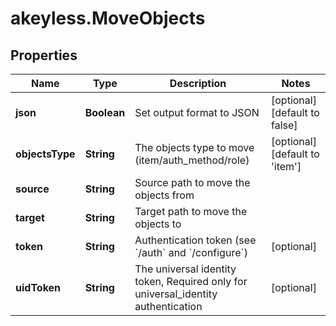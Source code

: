 # akeyless.MoveObjects

## Properties

Name | Type | Description | Notes
------------ | ------------- | ------------- | -------------
**json** | **Boolean** | Set output format to JSON | [optional] [default to false]
**objectsType** | **String** | The objects type to move (item/auth_method/role) | [optional] [default to &#39;item&#39;]
**source** | **String** | Source path to move the objects from | 
**target** | **String** | Target path to move the objects to | 
**token** | **String** | Authentication token (see &#x60;/auth&#x60; and &#x60;/configure&#x60;) | [optional] 
**uidToken** | **String** | The universal identity token, Required only for universal_identity authentication | [optional] 


